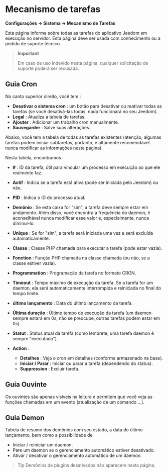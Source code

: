# Mecanismo de tarefas
**Configurações → Sistema → Mecanismo de Tarefas**

Esta página informa sobre todas as tarefas do aplicativo Jeedom em execução no servidor.
Esta página deve ser usada com conhecimento ou a pedido de suporte técnico.

> **Important**
>
> Em caso de uso indevido nesta página, qualquer solicitação de suporte poderá ser recusada.

## Guia Cron

No canto superior direito, você tem :

- **Desativar o sistema cron** : um botão para desativar ou reativar todas as tarefas (se você desativá-las todas, nada funcionará no seu Jeedom).
- **Legal** : Atualiza a tabela de tarefas.
- **Ajouter** : Adicionar um trabalho cron manualmente.
- **Sauvegarder** : Salve suas alterações.

Abaixo, você tem a tabela de todas as tarefas existentes (atenção, algumas tarefas podem iniciar subtarefas, portanto, é altamente recomendável nunca modificar as informações nesta página).

Nesta tabela, encontramos :

- **\#** : ID da tarefa, útil para vincular um processo em execução ao que ele realmente faz.
- **Actif** : Indica se a tarefa está ativa (pode ser iniciada pelo Jeedom) ou não.
- **PID** : Indica o ID do processo atual.
- **Demônio** : Se esta caixa for "sim", a tarefa deve sempre estar em andamento. Além disso, você encontra a frequência do daemon, é aconselhável nunca modificar esse valor e, especialmente, nunca diminuí-lo.
- **Unique** : Se for "sim", a tarefa será iniciada uma vez e será excluída automaticamente.
- **Classe** : Classe PHP chamada para executar a tarefa (pode estar vazia).
- **Fonction** : Função PHP chamada na classe chamada (ou não, se a classe estiver vazia).
- **Programmation** : Programação da tarefa no formato CRON.
- **Timeout** : Tempo máximo de execução da tarefa. Se a tarefa for um daemon, ela será automaticamente interrompida e reiniciada no final do tempo limite.
- **último lançamento** : Data do último lançamento da tarefa.
- **Última duração** : Último tempo de execução da tarefa (um daemon sempre estará em 0s, não se preocupe, outras tarefas podem estar em 0s).
- **Statut** : Status atual da tarefa (como lembrete, uma tarefa daemon é sempre "executada").

- **Action** :
    - **Detalhes** : Veja o cron em detalhes (conforme armazenado na base).
    - **Iniciar / Parar** : Iniciar ou parar a tarefa (dependendo do status).
    - **Suppression** : Excluir tarefa.


## Guia Ouvinte

Os ouvintes são apenas visíveis na leitura e permitem que você veja as funções chamadas em um evento (atualização de um comando ...).

## Guia Demon

Tabela de resumo dos demônios com seu estado, a data do último lançamento, bem como a possibilidade de
- Iniciar / reiniciar um daemon.
- Pare um daemon se o gerenciamento automático estiver desativado.
- Ativar / desativar o gerenciamento automático de um daemon.

> Tip
> Demônios de plugins desativados não aparecem nesta página.